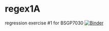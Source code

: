 # regex1A
regression exercise #1 for BSGP7030
[![Binder](https://mybinder.org/badge_logo.svg)](https://mybinder.org/v2/gh/AnuRuwan/regex1A.git/HEAD)
